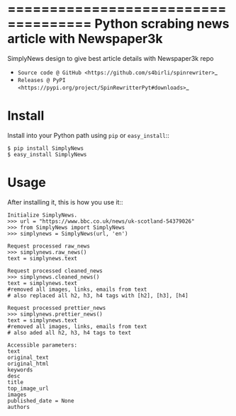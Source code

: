 ====================================
Python scrabing news article with Newspaper3k
====================================
SimplyNews design to give best article details with Newspaper3k repo

* `Source code @ GitHub <https://github.com/s4birli/spinrewriter>`_
* `Releases @ PyPI <https://pypi.org/project/SpinRewritterPyt#downloads>`_


Install
=======

Install into your Python path using `pip` or `easy_install`::

    $ pip install SimplyNews
    $ easy_install SimplyNews


Usage
=====

After installing it, this is how you use it::

    Initialize SimplyNews.
    >>> url = "https://www.bbc.co.uk/news/uk-scotland-54379026"
    >>> from SimplyNews import SimplyNews
    >>> simplynews = SimplyNews(url, 'en')

    Request processed raw_news
    >>> simplynews.raw_news()
    text = simplynews.text

    Request processed cleaned_news
    >>> simplynews.cleaned_news()
    text = simplynews.text 
    #removed all images, links, emails from text
    # also replaced all h2, h3, h4 tags with [h2], [h3], [h4]

    Request processed prettier_news
    >>> simplynews.prettier_news()
    text = simplynews.text 
    #removed all images, links, emails from text
    # also aded all h2, h3, h4 tags to text

    Accessible parameters:
    text
    original_text
    original_html
    keywords
    desc
    title
    top_image_url
    images
    published_date = None
    authors